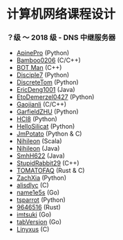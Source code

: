 # 计算机网络课程设计

### ？级 ～ 2018 级 - DNS 中继服务器

* [ApinePro](https://github.com/ApinePro/DNS-Relay-Server) (Python)
* [Bamboo0206](https://github.com/Bamboo0206/DNS_Relay) (C/C++)
* [BOT Man](https://github.com/BOT-Man-JL/BUPT-Projects/tree/master/3-2-Computer-Network/DNS-Relay) (C++)
* [Disciple7](https://github.com/Disciple7/MyDNS) (Python)
* [DiscreteTom](https://github.com/DiscreteTom/dnsrelay) (Python)
* [EricDeng1001](https://github.com/EricDeng1001/dns-relay-server-java) (Java)
* [EtoDemerzel0427](https://github.com/EtoDemerzel0427/simpleDNS) (Python)
* [Gaojianli](https://github.com/Gaojianli/dns-relay) (C/C++)
* [GarfieldZHU](https://github.com/GarfieldZHU/DNS-relay-server) (Python)
* [HCl8](https://github.com/HCl8/DNS-relay) (Python)
* [HelloSilicat](https://github.com/HelloSilicat/DNS-Relay-Server) (Python)
* [JmPotato](https://github.com/JmPotato/DNS_Relay_Server)  (Python & C)
* [Nihileon](https://github.com/Nihileon/NilDNS) (Scala)
* [Nihileon](https://github.com/Nihileon/NihilDNS) (Java)
* [SmhH622](https://github.com/SmhH622/DNS-relay-project) (Java)
* [StupidRabbit29](https://github.com/StupidRabbit29/DNS_relay) (C++)
* [TOMATOFAQ](https://github.com/TOMATOFAQ/naive_dns_relay) (Rust & C)
* [ZachXia](https://github.com/ZachXia/DNS_Relay_Server) (Python)
* [alisdlyc](https://github.com/alisdlyc/DnsRelay) (C)
* [name1e5s](https://github.com/name1e5s/MuddyDNS) (Go)
* [tsparrot](https://github.com/tsparrot/dns_relay_server) (Python)
* [9646516](https://github.com/9646516/DNS.rs) (Rust)
* [imtsuki](https://github.com/imtsuki/EchoDNS) (Go)
* [tabVersion](https://github.com/tabVersion/DNSRelay) (Go)
* [Linyxus](https://github.com/Linyxus/YaDNS) (C)
